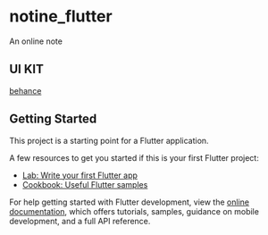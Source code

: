 # notine_flutter

An online note
## UI KIT

[behance](https://www.behance.net/gallery/178837985/Learning-App-UXUI-Case-Study?moduleId=1010566737&action=moodboard)

## Getting Started

This project is a starting point for a Flutter application.

A few resources to get you started if this is your first Flutter project:

- [Lab: Write your first Flutter app](https://docs.flutter.dev/get-started/codelab)
- [Cookbook: Useful Flutter samples](https://docs.flutter.dev/cookbook)

For help getting started with Flutter development, view the
[online documentation](https://docs.flutter.dev/), which offers tutorials,
samples, guidance on mobile development, and a full API reference.
